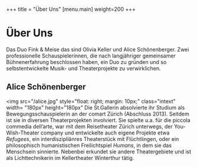+++
title = "Über Uns"
[menu.main]
weight=200
+++
<h1>Über Uns</h1>

Das Duo Fink & Meise das sind Olivia Keller und Alice Schönenberger. Zwei professionelle Schauspielerinnen, die nach langjähriger gemeinsamer Bühnenerfahrung beschlossen haben, ein Duo zu gründen und so selbstentwickelte Musik- und Theaterprojekte zu verwirklichen. 

<h2>Alice Schönenberger</h2>

<img src="/alice.jpg" style="float: right; margin: 10px;" class="intext" width= "180px" height="180px"</img> Die St.Gallerin absolvierte ihr Studium als Bewegungsschauspielerin an der comart Zürich (Abschluss 2013). Seitdem ist sie in diversen Theaterprojekten involviert. Sie spielte u.a. für die piccola commedia dell’arte, war mit dem Reisetheater Zürich unterwegs, der You-Wish-Theater company und entwickelte auch eigene Projekte etwa <i>Refugees</i>, ein interdiszipliänres Theaterstück mit Flüchtlingen, oder ein philosophisch humanistischen Freilichtspiel <i>Humans</i>, in dem sie das Menschsein sinnierte. Nebenbei erkundet sie andere Theatergebiete und ist als Lichttechnikerin im Kellertheater Winterthur tätig. 






